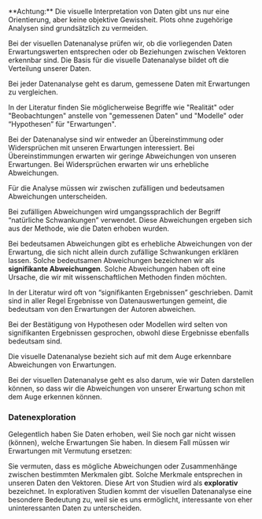 <p class="alert alert-warning" markdown=1>
**Achtung:** Die visuelle Interpretation von Daten gibt uns nur eine Orientierung, aber keine objektive Gewissheit. Plots ohne zugehörige Analysen sind grundsätzlich zu vermeiden.
</p>

Bei der visuellen Datenanalyse prüfen wir, ob die vorliegenden Daten Erwartungswerten entsprechen oder ob Beziehungen zwischen Vektoren erkennbar sind. Die Basis für die visuelle Datenanalyse bildet oft die Verteilung unserer Daten. 

<p class="alert alert-primary" markdown=1>
Bei jeder Datenanalyse geht es darum, gemessene Daten mit Erwartungen zu vergleichen. 
</p>

In der Literatur finden Sie möglicherweise Begriffe wie "Realität" oder "Beobachtungen" anstelle von "gemessenen Daten" und "Modelle" oder “Hypothesen” für "Erwartungen". 

Bei der Datenanalyse sind wir entweder  an Übereinstimmung oder Widersprüchen mit unseren Erwartungen interessiert. Bei Übereinstimmungen erwarten wir geringe Abweichungen von unseren Erwartungen. Bei Widersprüchen erwarten wir uns erhebliche Abweichungen. 

Für die Analyse müssen wir zwischen zufälligen und bedeutsamen Abweichungen unterscheiden. 

Bei zufälligen Abweichungen wird umgangssprachlich der Begriff “natürliche Schwankungen” verwendet. Diese Abweichungen ergeben sich aus der Methode, wie die Daten erhoben wurden. 

Bei bedeutsamen Abweichungen gibt es erhebliche Abweichungen von der Erwartung, die sich nicht allein durch zufällige Schwankungen erklären lassen. Solche bedeutsamen Abweichungen bezeichnen wir als **signifikante Abweichungen**. Solche Abweichungen haben oft eine Ursache, die wir mit wissenschaftlichen Methoden finden möchten. 

<p class="alert alert-warning" markdown=1>
In der Literatur wird oft von “signifikanten Ergebnissen” geschrieben. Damit sind in aller Regel Ergebnisse von Datenauswertungen gemeint, die bedeutsam von den Erwartungen der Autoren abweichen.
</p>

Bei der Bestätigung von Hypothesen oder Modellen wird selten von signifikanten Ergebnissen gesprochen, obwohl diese Ergebnisse ebenfalls bedeutsam sind. 

<p class="alert alert-primary" markdown=1>
Die visuelle Datenanalyse bezieht sich auf mit dem Auge erkennbare Abweichungen von Erwartungen. 
</p>

Bei der visuellen Datenanalyse geht es also darum, wie wir Daten darstellen können, so dass wir die Abweichungen von unserer Erwartung schon mit dem Auge erkennen können.

### Datenexploration 

Gelegentlich haben Sie Daten erhoben, weil Sie noch gar nicht wissen (können), welche Erwartungen Sie haben. In diesem Fall müssen wir Erwartungen mit Vermutung ersetzen: 

Sie vermuten, dass es mögliche Abweichungen oder Zusammenhänge zwischen bestimmten Merkmalen gibt. Solche Merkmale entsprechen in unseren Daten den Vektoren. Diese Art von Studien wird als **explorativ** bezeichnet. In explorativen Studien kommt der visuellen Datenanalyse eine besondere Bedeutung zu, weil sie es uns ermöglicht, interessante von eher uninteressanten Daten  zu unterscheiden. 
